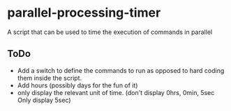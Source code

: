 # parallel-processing-timer
A script that can be used to time the execution of commands in parallel

## ToDo
* Add a switch to define the commands to run as opposed to hard coding them inside the script.
* Add hours (possibly days for the fun of it)
* only display the relevant unit of time. (don't display 0hrs, 0min, 5sec Only display 5sec)
